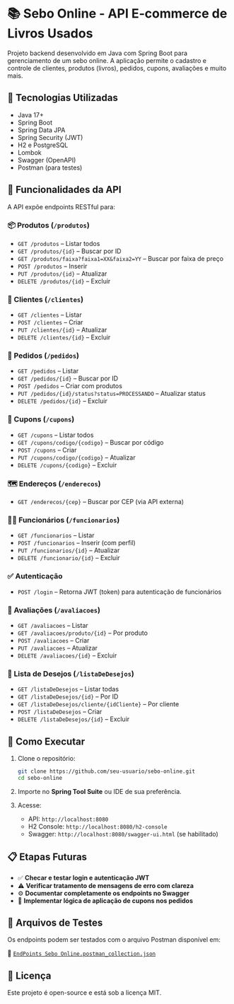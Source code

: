 # 📚 Sebo Online - API E-commerce de Livros Usados

Projeto backend desenvolvido em Java com Spring Boot para gerenciamento de um sebo online. A aplicação permite o cadastro e controle de clientes, produtos (livros), pedidos, cupons, avaliações e muito mais.

## 🚀 Tecnologias Utilizadas

- Java 17+
- Spring Boot
- Spring Data JPA
- Spring Security (JWT)
- H2 e PostgreSQL
- Lombok
- Swagger (OpenAPI)
- Postman (para testes)

## 📌 Funcionalidades da API

A API expõe endpoints RESTful para:

### 📦 Produtos (`/produtos`)
- `GET /produtos` – Listar todos
- `GET /produtos/{id}` – Buscar por ID
- `GET /produtos/faixa?faixa1=XX&faixa2=YY` – Buscar por faixa de preço
- `POST /produtos` – Inserir
- `PUT /produtos/{id}` – Atualizar
- `DELETE /produtos/{id}` – Excluir

### 👤 Clientes (`/clientes`)
- `GET /clientes` – Listar
- `POST /clientes` – Criar
- `PUT /clientes/{id}` – Atualizar
- `DELETE /clientes/{id}` – Excluir

### 🛒 Pedidos (`/pedidos`)
- `GET /pedidos` – Listar
- `GET /pedidos/{id}` – Buscar por ID
- `POST /pedidos` – Criar com produtos
- `PUT /pedidos/{id}/status?status=PROCESSANDO` – Atualizar status
- `DELETE /pedidos/{id}` – Excluir

### 🧾 Cupons (`/cupons`)
- `GET /cupons` – Listar todos
- `GET /cupons/codigo/{codigo}` – Buscar por código
- `POST /cupons` – Criar
- `PUT /cupons/codigo/{codigo}` – Atualizar
- `DELETE /cupons/{codigo}` – Excluir

### 🗺️ Endereços (`/enderecos`)
- `GET /enderecos/{cep}` – Buscar por CEP (via API externa)

### 🧑‍💼 Funcionários (`/funcionarios`)
- `GET /funcionarios` – Listar
- `POST /funcionarios` – Inserir (com perfil)
- `PUT /funcionarios/{id}` – Atualizar
- `DELETE /funcionario/{id}` – Excluir

### ✅ Autenticação
- `POST /login` – Retorna JWT (token) para autenticação de funcionários

### 💬 Avaliações (`/avaliacoes`)
- `GET /avaliacoes` – Listar
- `GET /avaliacoes/produto/{id}` – Por produto
- `POST /avaliacoes` – Criar
- `PUT /avaliacoes` – Atualizar
- `DELETE /avaliacoes/{id}` – Excluir

### 💖 Lista de Desejos (`/listaDeDesejos`)
- `GET /listaDeDesejos` – Listar todas
- `GET /listaDeDesejos/{id}` – Por ID
- `GET /listaDeDesejos/cliente/{idCliente}` – Por cliente
- `POST /listaDeDesejos` – Criar
- `DELETE /listaDeDesejos/{id}` – Excluir

## 🔧 Como Executar

1. Clone o repositório:
   ```bash
   git clone https://github.com/seu-usuario/sebo-online.git
   cd sebo-online
   ```

2. Importe no **Spring Tool Suite** ou IDE de sua preferência.

3. Acesse:
   - API: `http://localhost:8080`
   - H2 Console: `http://localhost:8080/h2-console`
   - Swagger: `http://localhost:8080/swagger-ui.html` (se habilitado)

## 📋 Etapas Futuras

- ✅ **Checar e testar login e autenticação JWT**
- ⚠️ **Verificar tratamento de mensagens de erro com clareza**
- ⚙️ **Documentar completamente os endpoints no Swagger**
- 🎯 **Implementar lógica de aplicação de cupons nos pedidos**

## 📁 Arquivos de Testes

Os endpoints podem ser testados com o arquivo Postman disponível em:

📂 [`EndPoints Sebo Online.postman_collection.json`](./EndPoints%20Sebo%20Online.postman_collection.json)

## 📜 Licença

Este projeto é open-source e está sob a licença MIT.